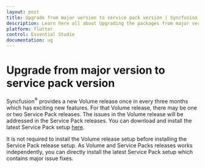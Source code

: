 ```yaml
---
layout: post
title: Upgrade from major version to service pack version | Syncfusion
description: Learn here all about Upgrading the packages from major version to service pack version using the link provided.
platform: flutter
control: Essential Studio
documentation: ug
---
```


# Upgrade from major version to service pack version

Syncfusion<sup>&reg;</sup> provides a new Volume release once in every three months which has exciting new features. For that Volume release, there may be one or two Service Pack releases. The issues in the Volume release will be addressed in the Service Pack releases. You can download and install the latest Service Pack setup [here](https://www.syncfusion.com/account/downloads). 


It is not required to install the Volume release setup before installing the Service Pack release setup. As Volume and Service Packs releases works independently, you can directly install the latest Service Pack setup which contains major issue fixes. 